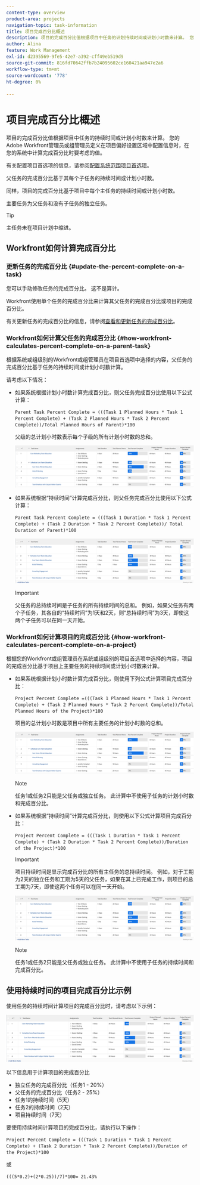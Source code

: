 ```yaml
---
content-type: overview
product-area: projects
navigation-topic: task-information
title: 项目完成百分比概述
description: 项目的完成百分比值根据项目中任务的计划持续时间或计划小时数来计算。 您的Adobe Workfront管理员或组管理员定义在项目偏好设置区域中配置信息时，在您的系统中计算完成百分比时要考虑的值。 有关配置项目首选项的信息，请参阅配置系统范围项目首选项。
author: Alina
feature: Work Management
exl-id: d2395569-9fe5-42e7-a392-cff49eb519d9
source-git-commit: 816fd70642ffb7b24095602ce160421aa947e2a6
workflow-type: tm+mt
source-wordcount: '778'
ht-degree: 0%

---
```


# 项目完成百分比概述

<!-- Audited 01/2024 -->

项目的完成百分比值根据项目中任务的持续时间或计划小时数来计算。 您的Adobe Workfront管理员或组管理员定义在项目偏好设置区域中配置信息时，在您的系统中计算完成百分比时要考虑的值。

有关配置项目首选项的信息，请参阅[配置系统范围项目首选项](../../../administration-and-setup/set-up-workfront/configure-system-defaults/set-project-preferences.md)。

父任务的完成百分比基于其每个子任务的持续时间或计划小时数。

同样，项目的完成百分比基于项目中每个主任务的持续时间或计划小时数。

主要任务为父任务和没有子任务的独立任务。

>[!TIP]
>
>主任务未在项目计划中缩进。

## Workfront如何计算完成百分比

### 更新任务的完成百分比 {#update-the-percent-complete-on-a-task}

您可以手动修改任务的完成百分比。 这不是算计。

Workfront使用单个任务的完成百分比来计算其父任务的完成百分比或项目的完成百分比。

有关更新任务的完成百分比的信息，请参阅[查看和更新任务的完成百分比](../../../manage-work/projects/updating-work-in-a-project/view-update-percent-complete-for-tasks.md)。

### Workfront如何计算父任务的完成百分比 {#how-workfront-calculates-percent-complete-on-a-parent-task}

根据系统或组级别的Workfront或组管理员在项目首选项中选择的内容，父任务的完成百分比基于任务的持续时间或计划小时数计算。

请考虑以下情况：

* 如果系统根据计划小时数计算完成百分比，则父任务完成百分比使用以下公式计算：

  `Parent Task Percent Complete = (((Task 1 Planned Hours * Task 1 Percent Complete) + (Task 2 Planned Hours * Task 2 Percent Complete))/Total Planned Hours of Parent)*100`

  父级的总计划小时数表示每个子级的所有计划小时数的总和。

  ![](assets/project-with-tasks-percent-complete-planned-hours-calculation.png)

* 如果系统根据“持续时间”计算完成百分比，则父任务完成百分比使用以下公式计算：

  `Parent Task Percent Complete = (((Task 1 Duration * Task 1 Percent Complete) + (Task 2 Duration * Task 2 Percent Complete))/ Total Duration of Parent)*100`

  ![](assets/project-with-tasks-percent-complete-duration-calculation.png)

  >[!IMPORTANT]
  >
  >父任务的总持续时间是子任务的所有持续时间的总和。 例如，如果父任务有两个子任务，其各自的“持续时间”为1天和2天，则“总持续时间”为3天，即使这两个子任务可以在同一天开始。


### Workfront如何计算项目的完成百分比 {#how-workfront-calculates-percent-complete-on-a-project}

根据您的Workfront或组管理员在系统或组级别的项目首选项中选择的内容，项目的完成百分比基于项目上主要任务的持续时间或计划小时数来计算。

* 如果系统根据计划小时数计算完成百分比，则使用下列公式计算项目完成百分比：

  `Project Percent Complete =(((Task 1 Planned Hours * Task 1 Percent Complete) + (Task 2 Planned Hours * Task 2 Percent Complete))/Total Planned Hours of the Project)*100`

  项目的总计划小时数是项目中所有主要任务的计划小时数的总和。

  ![](assets/project-with-tasks-percent-complete-planned-hours-calculation.png)

  >[!NOTE]
  >
  >任务1或任务2只能是父任务或独立任务。 此计算中不使用子任务的计划小时数和完成百分比。

* 如果系统根据“持续时间”计算完成百分比，则使用以下公式计算项目完成百分比：

  `Project Percent Complete = (((Task 1 Duration * Task 1 Percent Complete) + (Task 2 Duration * Task 2 Percent Complete))/Duration of the Project)*100`

  >[!IMPORTANT]
  >
  >项目持续时间是显示完成百分比的所有主任务的总持续时间。 例如，对于工期为2天的独立任务和工期为5天的父任务，如果在其上已完成工作，则项目的总工期为7天，即使这两个任务可以在同一天开始。

  ![](assets/project-with-tasks-percent-complete-duration-calculation.png)

  >[!NOTE]
  >
  >任务1或任务2只能是父任务或独立任务。 此计算中不使用子任务的持续时间和完成百分比。

## 使用持续时间的项目完成百分比示例

使用任务的持续时间计算项目的完成百分比时，请考虑以下示例：

![](assets/project-with-tasks-percent-complete-duration-calculation.png)

以下信息用于计算项目的完成百分比

* 独立任务的完成百分比（任务1 - 20%）
* 父任务的完成百分比（任务2 - 25%）
* 任务1的持续时间（5天）
* 任务2的持续时间（2天）
* 项目持续时间（7天）


要使用持续时间计算项目的完成百分比，请执行以下操作：

`Project Percent Complete = (((Task 1 Duration * Task 1 Percent Complete) + (Task 2 Duration * Task 2 Percent Complete))/Duration of the Project)*100`

或

`(((5*0.2)+(2*0.25))/7)*100= 21.43%`


<!--drafted, this was the old example:

When using the Planned Duration of the tasks to calculate the percent complete of a project, consider the following example:

percent_complete_on_project_example.png

Only the parent task (Task 1) and the standalone task (Task 8) are used to calculate the percent complete of the project.

The secondary parents of Task 1 are used to calculate the percent complete of the main parent (Task 1).

To calculate the percent complete of the main parent (Task 1), first calculate the percent complete of its secondary parents:

Task 5 Percent Complete = ((14 * 0.75 + 12 * 0.25)/(12 + 14))*100 = 51.92%

Task 2 Percent Complete = ((5 * 0.7 + 2 * 0.5)/(5 + 2))*100 = 64.29 %

Then, to calculate the percent complete of the main parent (Task 1), use the following formula:

Task 1 Percent Complete =((56 * 0.5192 + 7 * 0.6429)/63)*100 = 53.29%

To calculate the percent complete of the project, you will need to have the following numbers ready:

Task 1 Duration (63 hours) and Percent Complete (53.29%)
Task 8 Duration (100 hours) and Percent Complete (4%)
Now, to calculate the percent complete of the project, use the following formula:

Project Percent Complete =((100 * 0.04 + 63 * 0.5329))/163)*100 = 23.05%
-->